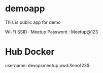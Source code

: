 # demoapp
This is public app for demo


Wi-Fi SSID : Meetup
Password : Meetup@123


# Hub Docker
username: devopsmeetup
pwd:Xeno123$
